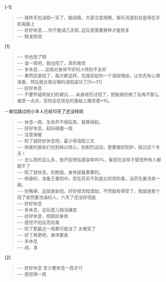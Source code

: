 
[-1] 
>--- 我昨天也请假一天了，脑阔痛，大家注意用眼，娱乐消遣别总是用在手机电脑上<br>
>--- 好好休息.....你干脆请几天假..这玩意需要静养才能恢复<br>
>--- 精准预测<br>

[1] 
>--- 你也阳了啊<br>
>--- 请一周吧，我也阳了，真的难受<br>
>--- 多休息……这病对身体不好的人特别不友好<br>
>--- 果然还是阳了，每次都这样，先提前给你一个请假理由，让你先有心理准备，然后就合情合理的请假成功了[fn=31]<br>
>--- 好好休息<br>
>--- 不要怀疑网友们的建议……亲身经历过阳了，把能做的做了会再不那么难受一点点，否则会在现在的基础上痛苦感*10。   

--某位路过的小羊人已经10天了还没转阴<br>
>--- 休息一周，生命开不得玩笑，我等得起。<br>
>--- 好好休息，起码得缓一周<br>
>--- 注意保暖<br>
>--- 阳了就好好休息吧，最少得请假三天<br>
>--- 杨康的朋友们也别掉以轻心，别剧烈运动，更要做好防护，挺过这个冬天！<br>
>--- 怎么阳的这么多，放开前预估感染率90%，看现在这样子感觉所有人都跑不了<br>
>--- 阳了就休息，别勉强，身体是最重要的。<br>
>--- 杨康的，准备王重阳中。现在药买不到是比较烦的事。没药先姜汤来一碗。<br>
>--- 别嘴硬，这就是新冠，好好按流程渡劫，不然就有得受了，我就是那个阳了依然要洗澡的人，六天了还没好彻底<br>
>--- 好好休息<br>
>--- 多休息，这玩意儿相当痛苦<br>
>--- 好好休息，照顾好身体<br>
>--- 感觉不阳反而另类<br>
>--- 阳了那最近一周都可能没了  太难受了<br>
>--- 好了再更吧，身体要紧<br>
>--- 多休息<br>
>--- 阅，准<br>

[2] 
>--- 好好休息 至少要休息一周才行<br>
>--- 感觉得一周<br>
